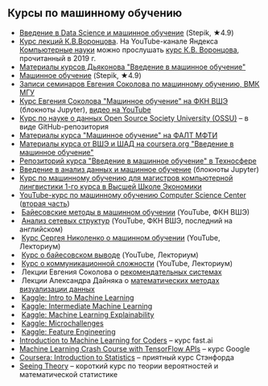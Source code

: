 ## Курсы по машинному обучению
- [Введение в Data Science и машинное обучение](https://stepik.org/course/4852) (Stepik, ★4.9)
- [Курс лекций К.В.Воронцова](http://machinelearning.ru/wiki/index.php?title=%D0%9C%D0%B0%D1%88%D0%B8%D0%BD%D0%BD%D0%BE%D0%B5_%D0%BE%D0%B1%D1%83%D1%87%D0%B5%D0%BD%D0%B8%D0%B5_%28%D0%BA%D1%83%D1%80%D1%81_%D0%BB%D0%B5%D0%BA%D1%86%D0%B8%D0%B9%2C_%D0%9A.%D0%92.%D0%92%D0%BE%D1%80%D0%BE%D0%BD%D1%86%D0%BE%D0%B2%29). На YouTube-канале Яндекса [Компьютерные науки](https://www.youtube.com/channel/UCKFojzto0n4Ab3CRQRZ2zYA/playlists) можно прослушать [курс К.В. Воронцова](https://www.youtube.com/watch?v=SZkrxWhI5qM&list=PLJOzdkh8T5krxc4HsHbB8g8f0hu7973fK), прочитанный в 2019 г. 
- [Материалы курсов Дьяконова "Введение в машинное обучение"](https://github.com/Dyakonov/IML)
- [Машинное обучение](https://stepik.org/course/8057/) (Stepik, ★4.9)
- [Записи семинаров Евгения Соколова по машинному обучению, ВМК МГУ](https://github.com/esokolov/ml-course-msu)
- [Курс Евгения Соколова "Машинное обучение" на ФКН ВШЭ](https://github.com/esokolov/ml-course-hse) (блокноты Jupyter), [видео на YouTube](https://www.youtube.com/watch?v=OBG6EUSRC9g&list=PLEqoHzpnmTfDwuwrFHWVHdr1-qJsfqCUX)
- [Курс по науке о данных Open Source Society University (OSSU)](https://github.com/ossu/data-science) – в виде GitHub-репозитория
- [Материалы курса "Машинное обучение" на ФАЛТ МФТИ](https://github.com/ml-dafe/ml_mipt_dafe_major)
- [Материалы курса от ВШЭ и ШАД на coursera.org "Введение в машинное обучение"](https://github.com/tyz910/hse-shad-ml)
- [Репозиторий курса "Введение в машинное обучение" в Техносфере](https://github.com/shestakoff/sphere-ml-intro)
- [Введение в анализ данных и машинное обучение](https://github.com/agzamovr/ml-course-uz) (блокноты Jupyter)
- [Курс по машинному обучению для магистров компьютерной лингвистики 1-го курса в Высшей Школе Экономики](https://github.com/mannefedov/hse_ml_m1)
- [YouTube-курс по машинному обучению Computer Science Center](https://www.youtube.com/watch?v=pkI64ocefFU&list=PLlb7e2G7aSpSWVExpq74FnwFnWgLby56L) ([вторая часть](https://www.youtube.com/watch?v=TEyEWTYII64&list=PLlb7e2G7aSpSSsCeUMLN-RxYOLAI9l2ld))
-  [Байесовские методы в машинном обучении](https://www.youtube.com/watch?v=Ejsr3S79gcQ&list=PLEqoHzpnmTfCiJpMPccTWXD9DB4ERQkyw) (YouTube, ФКН ВШЭ)
-  [Анализ сетевых структур](https://www.youtube.com/watch?v=JPLl72fRb80&list=PLEqoHzpnmTfABLQAiiRHGsYHexERVoEb7) (YouTube, ФКН ВШЭ, последний на английском)
-  [Курс Сергея Николенко о машинном обучении](https://www.youtube.com/watch?v=BPcicsBuRdc&list=PL-_cKNuVAYAWXoVzVEDCT-usTEBHUf4AF) (YouTube, Лекториум)
-  [Курс о байесовском выводе](https://www.youtube.com/watch?v=dVm6LKr9rLY&list=PL-_cKNuVAYAU0vPERG07V2B_fykSxiL7z)  (YouTube, Лекториум)
-  [Курс о коммуникационной сложности](https://www.youtube.com/watch?v=-s3kucJIawo&list=PL-_cKNuVAYAUhvlUfW7P2cdhWCRDWs0pG) (YouTube, Лекториум)
-  Лекции Евгения Соколова о [рекомендательных системах](https://www.youtube.com/watch?v=ZyRJ9EMWztg&list=PL-_cKNuVAYAWkYunGd6zKk7UxmExS-GHl)
-  Лекции Александра Дайняка о [математических методах визуализации данных](https://www.youtube.com/watch?v=qhNkjC_Yjag&list=PL-_cKNuVAYAXCa4FxPy9oi3_76gjSqacM)
-  [Kaggle: Intro to Machine Learning](https://www.kaggle.com/learn/intermediate-machine-learning)
-  [Kaggle: Intermediate Machine Learning](https://www.kaggle.com/learn/intermediate-machine-learning)
-  [Kaggle: Machine Learning Explainability](https://www.kaggle.com/learn/machine-learning-explainability)
-  [Kaggle: Microchallenges](https://www.kaggle.com/learn/microchallenges)
-  [Kaggle: Feature Engineering](https://www.kaggle.com/learn/feature-engineering)
- [Introduction to Machine Learning for Coders](http://course18.fast.ai/ml) – курс fast.ai
- [Machine Learning Crash Course with TensorFlow APIs](https://developers.google.com/machine-learning/crash-course) – курс Google
- [Coursera: Introduction to Statistics](https://www.coursera.org/learn/stanford-statistics) – приятный курс Стэнфорда
- [Seeing Theory](https://seeing-theory.brown.edu/) – короткий курс по теории вероятностей и математической статистике
